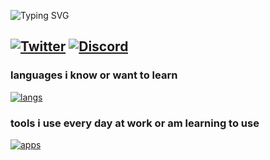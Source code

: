 ![Typing SVG](https://readme-typing-svg.demolab.com?font=Fira+Code&size=13&pause=1000&width=450&height=65&lines=Hello%2C+nice+to+see+you+here!;I'm+Dani+B%2C+student+of+microcomputer+systems+and+networks;I+work+for+Nude+Project+and+other+entities)

[![Twitter](https://img.shields.io/badge/X/Twitter-black?style=for-the-badge&logo=X/&logoColor=white)](https://twitter.com/danibaldomir_)
[![Discord](https://img.shields.io/badge/Discord-5865F2?style=for-the-badge&logo=discord&logoColor=white)](https://discord.com/users/daanib)
----

### languages i know or want to learn
[![langs](https://skillicons.dev/icons?i=kotlin,js,ts,python,html,css)](https://github.com/danibaldomir)

### tools i use every day at work or am learning to use
[![apps](https://skillicons.dev/icons?i=vscode,workers,vercel,ps,figma,neovim,mongodb,linux,github,gcp,discord,cloudflare,bash,nextjs)](https://github.com/danibaldomir)
